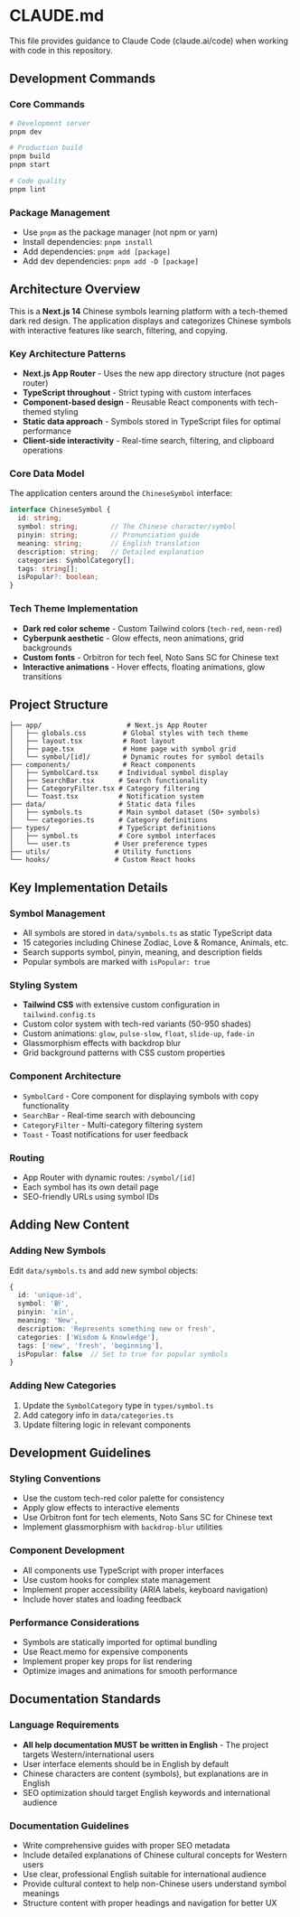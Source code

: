 # CLAUDE.md

This file provides guidance to Claude Code (claude.ai/code) when working with code in this repository.

## Development Commands

### Core Commands
```bash
# Development server
pnpm dev

# Production build
pnpm build
pnpm start

# Code quality
pnpm lint
```

### Package Management
- Use `pnpm` as the package manager (not npm or yarn)
- Install dependencies: `pnpm install`
- Add dependencies: `pnpm add [package]`
- Add dev dependencies: `pnpm add -D [package]`

## Architecture Overview

This is a **Next.js 14** Chinese symbols learning platform with a tech-themed dark red design. The application displays and categorizes Chinese symbols with interactive features like search, filtering, and copying.

### Key Architecture Patterns

- **Next.js App Router** - Uses the new app directory structure (not pages router)
- **TypeScript throughout** - Strict typing with custom interfaces
- **Component-based design** - Reusable React components with tech-themed styling
- **Static data approach** - Symbols stored in TypeScript files for optimal performance
- **Client-side interactivity** - Real-time search, filtering, and clipboard operations

### Core Data Model

The application centers around the `ChineseSymbol` interface:
```typescript
interface ChineseSymbol {
  id: string;
  symbol: string;        // The Chinese character/symbol
  pinyin: string;        // Pronunciation guide
  meaning: string;       // English translation
  description: string;   // Detailed explanation
  categories: SymbolCategory[];
  tags: string[];
  isPopular?: boolean;
}
```

### Tech Theme Implementation

- **Dark red color scheme** - Custom Tailwind colors (`tech-red`, `neon-red`)
- **Cyberpunk aesthetic** - Glow effects, neon animations, grid backgrounds
- **Custom fonts** - Orbitron for tech feel, Noto Sans SC for Chinese text
- **Interactive animations** - Hover effects, floating animations, glow transitions

## Project Structure

```
├── app/                     # Next.js App Router
│   ├── globals.css         # Global styles with tech theme
│   ├── layout.tsx          # Root layout
│   ├── page.tsx            # Home page with symbol grid
│   └── symbol/[id]/        # Dynamic routes for symbol details
├── components/             # React components
│   ├── SymbolCard.tsx     # Individual symbol display
│   ├── SearchBar.tsx      # Search functionality
│   ├── CategoryFilter.tsx # Category filtering
│   └── Toast.tsx          # Notification system
├── data/                  # Static data files
│   ├── symbols.ts         # Main symbol dataset (50+ symbols)
│   └── categories.ts      # Category definitions
├── types/                 # TypeScript definitions
│   ├── symbol.ts          # Core symbol interfaces
│   └── user.ts           # User preference types
├── utils/                # Utility functions
└── hooks/                # Custom React hooks
```

## Key Implementation Details

### Symbol Management
- All symbols are stored in `data/symbols.ts` as static TypeScript data
- 15 categories including Chinese Zodiac, Love & Romance, Animals, etc.
- Search supports symbol, pinyin, meaning, and description fields
- Popular symbols are marked with `isPopular: true`

### Styling System
- **Tailwind CSS** with extensive custom configuration in `tailwind.config.ts`
- Custom color system with tech-red variants (50-950 shades)
- Custom animations: `glow`, `pulse-slow`, `float`, `slide-up`, `fade-in`
- Glassmorphism effects with backdrop blur
- Grid background patterns with CSS custom properties

### Component Architecture
- `SymbolCard` - Core component for displaying symbols with copy functionality
- `SearchBar` - Real-time search with debouncing
- `CategoryFilter` - Multi-category filtering system
- `Toast` - Toast notifications for user feedback

### Routing
- App Router with dynamic routes: `/symbol/[id]`
- Each symbol has its own detail page
- SEO-friendly URLs using symbol IDs

## Adding New Content

### Adding New Symbols
Edit `data/symbols.ts` and add new symbol objects:
```typescript
{
  id: 'unique-id',
  symbol: '新',
  pinyin: 'xīn',
  meaning: 'New',
  description: 'Represents something new or fresh',
  categories: ['Wisdom & Knowledge'],
  tags: ['new', 'fresh', 'beginning'],
  isPopular: false  // Set to true for popular symbols
}
```

### Adding New Categories
1. Update the `SymbolCategory` type in `types/symbol.ts`
2. Add category info in `data/categories.ts`
3. Update filtering logic in relevant components

## Development Guidelines

### Styling Conventions
- Use the custom tech-red color palette for consistency
- Apply glow effects to interactive elements
- Use Orbitron font for tech elements, Noto Sans SC for Chinese text
- Implement glassmorphism with `backdrop-blur` utilities

### Component Development
- All components use TypeScript with proper interfaces
- Use custom hooks for complex state management
- Implement proper accessibility (ARIA labels, keyboard navigation)
- Include hover states and loading feedback

### Performance Considerations
- Symbols are statically imported for optimal bundling
- Use React.memo for expensive components
- Implement proper key props for list rendering
- Optimize images and animations for smooth performance

## Documentation Standards

### Language Requirements
- **All help documentation MUST be written in English** - The project targets Western/international users
- User interface elements should be in English by default
- Chinese characters are content (symbols), but explanations are in English
- SEO optimization should target English keywords and international audience

### Documentation Guidelines
- Write comprehensive guides with proper SEO metadata
- Include detailed explanations of Chinese cultural concepts for Western users
- Use clear, professional English suitable for international audience
- Provide cultural context to help non-Chinese users understand symbol meanings
- Structure content with proper headings and navigation for better UX